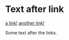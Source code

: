 # Text after link

[a link!](https://something.com)
[another link!](https://canvas.ucsd.edu/)

Some text after the links.
